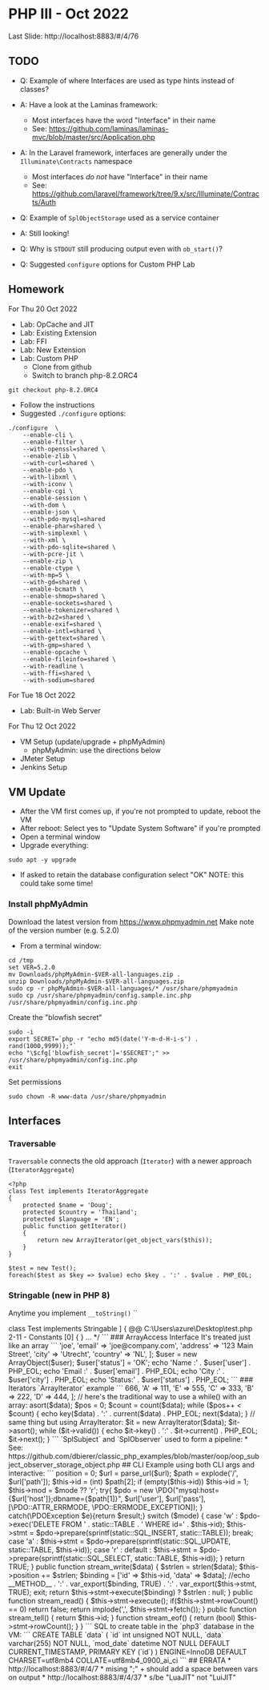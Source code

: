 # PHP III - Oct 2022

Last Slide: http://localhost:8883/#/4/76

## TODO
* Q: Example of where Interfaces are used as type hints instead of classes?
* A: Have a look at the Laminas framework:
  * Most interfaces have the word "Interface" in their name
  * See: https://github.com/laminas/laminas-mvc/blob/master/src/Application.php
* A: In the Laravel framework, interfaces are generally under the `Illuminate\Contracts` namespace
  * Most interfaces *do not* have "Interface" in their name
  * See: https://github.com/laravel/framework/tree/9.x/src/Illuminate/Contracts/Auth
* Q: Example of `SplObjectStorage` used as a service container
* A: Still looking! 

* Q: Why is `STDOUT` still producing output even with `ob_start()`?

* Q: Suggested `configure` options for Custom PHP Lab

## Homework
For Thu 20 Oct 2022
* Lab: OpCache and JIT
* Lab: Existing Extension
* Lab: FFI
* Lab: New Extension
* Lab: Custom PHP 
  * Clone from github
  * Switch to branch php-8.2.ORC4
```
git checkout php-8.2.ORC4
```
  * Follow the instructions
  * Suggested `./configure` options:
```
./configure  \
    --enable-cli \
    --enable-filter \
    --with-openssl=shared \
    --enable-zlib \
    --with-curl=shared \
    --enable-pdo \ 
    --with-libxml \ 
    --with-iconv \ 
    --enable-cgi \ 
    --enable-session \ 
    --with-dom \ 
    --enable-json \ 
    --with-pdo-mysql=shared 
    --enable-phar=shared \ 
    --with-simplexml \ 
    --with-xml \ 
    --with-pdo-sqlite=shared \ 
    --with-pcre-jit \ 
    --enable-zip \ 
    --enable-ctype \ 
    --with-mp=5 \ 
    --with-gd=shared \ 
    --enable-bcmath \ 
    --enable-shmop=shared \ 
    --enable-sockets=shared \ 
    --enable-tokenizer=shared \ 
    --with-bz2=shared \ 
    --enable-exif=shared \ 
    --enable-intl=shared \ 
    --with-gettext=shared \ 
    --with-gmp=shared \ 
    --enable-opcache \ 
    --enable-fileinfo=shared \ 
    --with-readline \ 
    --with-ffi=shared \ 
    --with-sodium=shared
```
 
For Tue 18 Oct 2022
* Lab: Built-in Web Server

For Thu 12 Oct 2022
* VM Setup (update/upgrade + phpMyAdmin)
  * phpMyAdmin: use the directions below
* JMeter Setup
* Jenkins Setup

## VM Update
* After the VM first comes up, if you're not prompted to update, reboot the VM
* After reboot: Select yes to "Update System Software" if you're prompted
* Open a terminal window
* Upgrade everything:
```
sudo apt -y upgrade
```
  * If asked to retain the database configuration select "OK"
NOTE: this could take some time!
### Install phpMyAdmin

Download the latest version from https://www.phpmyadmin.net
Make note of the version number (e.g. 5.2.0)
* From a terminal window:
```
cd /tmp
set VER=5.2.0
mv Downloads/phpMyAdmin-$VER-all-languages.zip .
unzip Downloads/phpMyAdmin-$VER-all-languages.zip
sudo cp -r phpMyAdmin-$VER-all-languages/* /usr/share/phpmyadmin
sudo cp /usr/share/phpmyadmin/config.sample.inc.php /usr/share/phpmyadmin/config.inc.php
```
Create the "blowfish secret"
```
sudo -i
export SECRET=`php -r "echo md5(date('Y-m-d-H-i-s') . rand(1000,9999));"`
echo "\$cfg['blowfish_secret']='$SECRET';" >> /usr/share/phpmyadmin/config.inc.php
exit
```
Set permissions
```
sudo chown -R www-data /usr/share/phpmyadmin
```

## Interfaces
### Traversable 
`Traversable` connects the old approach (`Iterator`) with a newer approach (`IteratorAggregate`)
```
<?php
class Test implements IteratorAggregate
{
	protected $name = 'Doug';
	protected $country = 'Thailand';
	protected $language = 'EN';
	public function getIterator()
	{
		return new ArrayIterator(get_object_vars($this));
	}
}

$test = new Test();
foreach($test as $key => $value) echo $key . ':' . $value . PHP_EOL;
```
### Stringable (new in PHP 8)
Anytime you implement `__toString()`
``
<?php
class Test
{
	protected $name = 'Doug';
	protected $country = 'Thailand';
	protected $language = 'EN';
	public function __toString()
	{
		return var_export(get_object_vars($this), TRUE);
	}
}

$test = new Test();
echo $test;
echo PHP_EOL;
$reflect = new ReflectionObject($test);
echo $reflect;
echo PHP_EOL;

// output
/*
 * Object of class [ <user> class Test implements Stringable ] {
  @@ C:\Users\azure\Desktop\test.php 2-11

  - Constants [0] {
  } 
  ...
*/
```
### ArrayAccess Interface
It's treated just like an array
```
<?php
$user = [
	'user' => 'joe',
	'email'  => 'joe@company.com',
	'address' => '123 Main Street',
	'city' => 'Utrecht',
	'country' => 'NL',
];

$user = new ArrayObject($user);
$user['status'] = 'OK';

echo 'Name  :' . $user['user'] . PHP_EOL;
echo 'Email :' . $user['email'] . PHP_EOL;
echo 'City  :' . $user['city'] . PHP_EOL;
echo 'Status:' . $user['status'] . PHP_EOL;
```
### Iterators
`ArrayIterator` example
```
<?php
$data = [
	'F' => 666,
	'A' => 111,
	'E' => 555,
	'C' => 333,
	'B' => 222,
	'D' => 444,
];

// here's the traditional way to use a while() with an array:
asort($data);
$pos   = 0;
$count = count($data);
while ($pos++ < $count) {
	echo key($data) . ':' . current($data) . PHP_EOL;
	next($data);
}

// same thing but using ArrayIterator:
$it = new ArrayIterator($data);
$it->asort();
while ($it->valid()) {
	echo $it->key() . ':' . $it->current() . PHP_EOL;
	$it->next();
}
```
`SplSubject` and `SplObserver` used to form a pipeline:
* See: https://github.com/dbierer/classic_php_examples/blob/master/oop/oop_subject_observer_storage_object.php

## CLI
Example using both CLI args and interactive:
```
<?php
$usage = "Usage: php test.php -s | -i \n";
$param = $_SERVER['argv'][1] ?? '-i';
if ($param === '-s') var_dump($argv);
$cmd = readline('What do you want to do? ');
echo $cmd . PHP_EOL;
```
* Also: notice that Composer has an extensive CLI capability
```
$ php composer.phar require
Search for a package: phpunit
Found 15 packages matching phpunit

   [0] phpunit/phpunit 
   [1] phpunit/php-timer 
   [2] phpunit/php-text-template 
   [3] phpunit/php-file-iterator 
   [4] phpunit/php-code-coverage 
   [5] phpunit/phpunit-mock-objects Abandoned. No replacement was suggested.
   [6] symfony/phpunit-bridge 
   [7] jean85/pretty-package-versions 
   [8] phpunit/php-invoker 
   [9] phpunit/php-token-stream Abandoned. No replacement was suggested.
  [10] johnkary/phpunit-speedtrap 
  [11] phpstan/phpstan-phpunit 
  [12] brianium/paratest 
  [13] yoast/phpunit-polyfills 
  [14] spatie/phpunit-snapshot-assertions 
```

* If you're using OOP, consider using `Symfony\Console`
## Stream Wrapper Example
`runStreamDb.php`:
```
<?php
/**
 * StreamDb Runner
 */

require __DIR__ . '/../../../vendor/autoload.php';
use src\ModAdvancedTechniques\IO\StreamDb;

stream_wrapper_register('myDb', StreamDb::class);

// Stream write to a row
$user = 'vagrant';
$pwd  = 'vagrant';
$host = '127.0.0.1';
$uri  = 'myDb://' . $user . ':' . $pwd . '@' . $host . '/php3/1';
$resource = fopen($uri, 'w');
if($bytesAdded = fwrite($resource, 'TEST: ' . date('Y-m-d H:i:s'))) echo $bytesAdded . ' bytes Written';
fclose($resource);

// Stream read from a table row.
$resource = fopen($uri, 'r');
var_dump(fread($resource, 4096));
```
`StreamDb.php`
```
<?php
/**
 * Custom Stream Wrapper and Runner
 */
namespace src\ModAdvancedTechniques\IO;
class StreamDb {
    const TABLE = 'data';
    const SQL_SELECT = 'SELECT * FROM `%s` WHERE id=%d';
    const SQL_UPDATE = 'UPDATE `%s` SET data=:data WHERE id=:id';
    const SQL_INSERT = 'INSERT INTO `%s` (id, data) VALUES (:id, :data)';

    protected $stmt, $position, $data, $url, $id, $mode;

    public function stream_open($url, $mode)
    {
        $result = FALSE;
        $this->position = 0;
        $url = parse_url($url);
        $path = explode('/', $url['path']);
        $this->id = (int) $path[2];
        if (empty($this->id)) $this->id = 1;
        $this->mod = $mode ?? 'r';
        try{
            $pdo = new \PDO("mysql:host={$url['host']};dbname={$path[1]}",
                $url['user'], $url['pass'], [\PDO::ATTR_ERRMODE, \PDO::ERRMODE_EXCEPTION]);
        } catch(\PDOException $e){return $result;}

		switch ($mode) {
			case 'w' :
				$pdo->exec('DELETE FROM ' . static::TABLE . ' WHERE id=' . $this->id);
				$this->stmt = $pdo->prepare(sprintf(static::SQL_INSERT, static::TABLE));
				break;
			case 'a' :
				$this->stmt = $pdo->prepare(sprintf(static::SQL_UPDATE, static::TABLE, $this->id));
			case 'r' :
			default :
				$this->stmt = $pdo->prepare(sprintf(static::SQL_SELECT, static::TABLE, $this->id));
		}
        return TRUE;
    }

    public function stream_write($data)
    {
        $strlen = strlen($data);
        $this->position += $strlen;
        $binding = ['id' => $this->id, 'data' => $data];
        //echo __METHOD__ . ':' . var_export($binding, TRUE) . ':' . var_export($this->stmt, TRUE); exit;
        return $this->stmt->execute($binding) ? $strlen : null;
    }

    public function stream_read()
    {
        $this->stmt->execute();
        if($this->stmt->rowCount() == 0) return false;
        return implode(',', $this->stmt->fetch());
    }

    public function stream_tell()
    {
        return $this->id;
    }

    function stream_eof()
    {
        return (bool) $this->stmt->rowCount();
    }
}
```
SQL to create table in the `php3` database in the VM:
```
CREATE TABLE `data` (
  `id` int unsigned NOT NULL,
  `data` varchar(255) NOT NULL,
  `mod_date` datetime NOT NULL DEFAULT CURRENT_TIMESTAMP,
  PRIMARY KEY (`id`)
) ENGINE=InnoDB DEFAULT CHARSET=utf8mb4 COLLATE=utf8mb4_0900_ai_ci
```


## ERRATA
* http://localhost:8883/#/4/7
  * mising ";" + should add a space between vars on output
* http://localhost:8883/#/4/37
  * s/be "LuaJIT" not "LuiJIT"
  
